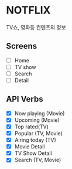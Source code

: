 # NOTFLIX

TV쇼, 영화등 컨텐츠의 정보

## Screens

- [ ] Home
- [ ] TV show
- [ ] Search
- [ ] Detail

## API Verbs

- [x] Now playing (Movie)
- [x] Upcoming (Movie)
- [x] Top rated(TV)
- [x] Popular (TV, Movie)
- [x] Airing today (TV)
- [x] Movie Detail
- [x] TV Show Detail
- [x] Search (TV, Movie)
